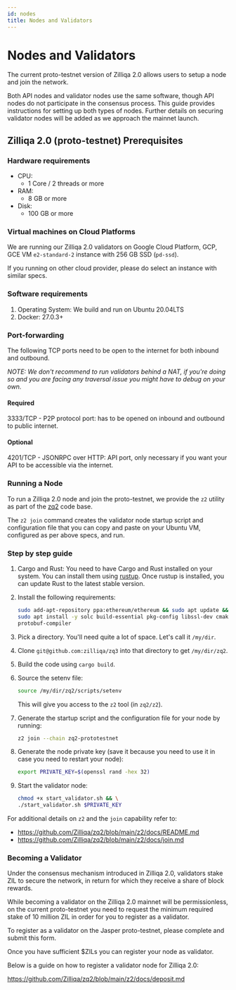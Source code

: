 ```yaml
---
id: nodes
title: Nodes and Validators
---
```


# Nodes and Validators

The current proto-testnet version of Zilliqa 2.0 allows users to setup a node
and join the network.

Both API nodes and validator nodes use the same software, though API nodes do
not participate in the consensus process. This guide provides instructions for
setting up both types of nodes. Further details on securing validator nodes
will be added as we approach the mainnet launch.

## Zilliqa 2.0 (proto-testnet) Prerequisites

### Hardware requirements

- CPU:
  - 1 Core / 2 threads or more
- RAM:
  - 8 GB or more
- Disk:
  - 100 GB or more

### Virtual machines on Cloud Platforms

We are running our Zilliqa 2.0 validators on Google Cloud Platform, GCP,
GCE VM `e2-standard-2` instance with 256 GB SSD (`pd-ssd`).

If you running on other cloud provider, please do select an instance with
similar specs.

### Software requirements

1. Operating System: We build and run on Ubuntu 20.04LTS
2. Docker: 27.0.3+

### Port-forwarding

The following TCP ports need to be open to the internet for both inbound and
outbound.

_NOTE: We don't recommend to run validators behind a NAT, if you're doing so
and you are facing any traversal issue you might have to debug on your own._

#### Required

3333/TCP - P2P protocol port: has to be opened on inbound and outbound to
public internet.

#### Optional

4201/TCP - JSONRPC over HTTP: API port, only necessary if you want your API to
be accessible via the internet.

### Running a Node

To run a Zilliqa 2.0 node and join the proto-testnet, we provide the `z2`
utility as part of the [zq2](https://github.com/Zilliqa/zq2/blob/main/) code
base.

The `z2 join` command creates the validator node startup script and configuration
file that you can copy and paste on your Ubuntu VM, configured as per above specs,
and run.

### Step by step guide

1. Cargo and Rust: You need to have Cargo and Rust installed on your system.
   You can install them using [rustup](https://rustup.rs/). Once rustup is installed,
   you can update Rust to the latest stable version.
2. Install the following requirements:

   ```bash
   sudo add-apt-repository ppa:ethereum/ethereum && sudo apt update && \
   sudo apt install -y solc build-essential pkg-config libssl-dev cmake \
   protobuf-compiler
   ```

3. Pick a directory. You'll need quite a lot of space. Let's call it `/my/dir`.
4. Clone `git@github.com:zilliqa/zq3` into that directory to get `/my/dir/zq2`.
5. Build the code using `cargo build`.
6. Source the setenv file:

   ```bash
   source /my/dir/zq2/scripts/setenv
   ```

   This will give you access to the `z2` tool (in `zq2/z2`).

7. Generate the startup script and the configuration file for your node by running:

   ```bash
   z2 join --chain zq2-prototestnet
   ```

8. Generate the node private key (save it because you need to use it in case you need to restart your node):

   ```bash
   export PRIVATE_KEY=$(openssl rand -hex 32)
   ```

9. Start the validator node:

   ```bash
   chmod +x start_validator.sh && \
   ./start_validator.sh $PRIVATE_KEY
   ```

For additional details on `z2` and the `join` capability refer to:

- <https://github.com/Zilliqa/zq2/blob/main/z2/docs/README.md>
- <https://github.com/Zilliqa/zq2/blob/main/z2/docs/join.md>

### Becoming a Validator

Under the consensus mechanism introduced in Zilliqa 2.0, validators stake ZIL
to secure the network, in return for which they receive a share of block
rewards.

While becoming a validator on the Zilliqa 2.0 mainnet will be permissionless,
on the current proto-testnet you need to request the minimum required stake of
10 million ZIL in order for you to register as a validator.

To register as a validator on the Jasper proto-testnet, please complete and
submit this form.

Once you have sufficient $ZILs you can register your node as validator.

Below is a guide on how to register a validator node for Zilliqa 2.0:

<https://github.com/Zilliqa/zq2/blob/main/z2/docs/deposit.md>
